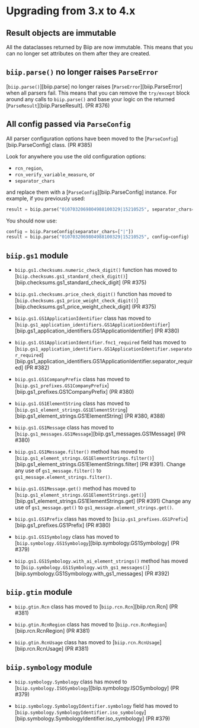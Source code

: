 # Upgrading from 3.x to 4.x

## Result objects are immutable

All the dataclasses returned by Biip are now immutable. This means that you can
no longer set attributes on them after they are created.

## `biip.parse()` no longer raises `ParseError`

[`biip.parse()`][biip.parse] no longer raises [`ParseError`][biip.ParseError]
when all parsers fail. This means that you can remove the `try/except` block
around any calls to `biip.parse()` and base your logic on the returned
[`ParseResult`][biip.ParseResult]. (PR #376)

## All config passed via `ParseConfig`

All parser configuration options have been moved to the
[`ParseConfig`][biip.ParseConfig] class. (PR #385)

Look for anywhere you use the old configuration options:

- `rcn_region`,
- `rcn_verify_variable_measure`, or
- `separator_chars`

and replace them with a [`ParseConfig`][biip.ParseConfig] instance.
For example, if you previously used:

```python
result = biip.parse("0107032069804988100329|15210525", separator_chars=["|"])
```

You should now use:

```python
config = biip.ParseConfig(separator_chars=["|"])
result = biip.parse("0107032069804988100329|15210525", config=config)
```

## `biip.gs1` module

- `biip.gs1.checksums.numeric_check_digit()` function has moved to
  [`biip.checksums.gs1_standard_check_digit()`][biip.checksums.gs1_standard_check_digit]
  (PR #375)

- `biip.gs1.checksums.price_check_digit()` function has moved to
  [`biip.checksums.gs1_price_weight_check_digit()`][biip.checksums.gs1_price_weight_check_digit]
  (PR #375)

- `biip.gs1.GS1ApplicationIdentifier` class has moved to
  [`biip.gs1_application_identifiers.GS1ApplicationIdentifier`][biip.gs1_application_identifiers.GS1ApplicationIdentifier]
  (PR #380)

- `biip.gs1.GS1ApplicationIdentifier.fnc1_required` field has moved to
  [`biip.gs1_application_identifiers.GS1ApplicationIdentifier.separator_required`][biip.gs1_application_identifiers.GS1ApplicationIdentifier.separator_required]
  (PR #382)

- `biip.gs1.GS1CompanyPrefix` class has moved to
  [`biip.gs1_prefixes.GS1CompanyPrefix`][biip.gs1_prefixes.GS1CompanyPrefix]
  (PR #380)

- `biip.gs1.GS1ElementString` class has moved to
  [`biip.gs1_element_strings.GS1ElementString`][biip.gs1_element_strings.GS1ElementString]
  (PR #380, #388)

- `biip.gs1.GS1Message` class has moved to
  [`biip.gs1_messages.GS1Message`][biip.gs1_messages.GS1Message]
  (PR #380)

- `biip.gs1.GS1Message.filter()` method has moved to
  [`biip.gs1_element_strings.GS1ElementStrings.filter()`][biip.gs1_element_strings.GS1ElementStrings.filter]
  (PR #391).
  Change any use of `gs1_message.filter()` to
  `gs1_message.element_strings.filter()`.

- `biip.gs1.GS1Message.get()` method has moved to
  [`biip.gs1_element_strings.GS1ElementStrings.get()`][biip.gs1_element_strings.GS1ElementStrings.get]
  (PR #391)
  Change any use of `gs1_message.get()` to `gs1_message.element_strings.get()`.

- `biip.gs1.GS1Prefix` class has moved to
  [`biip.gs1_prefixes.GS1Prefix`][biip.gs1_prefixes.GS1Prefix]
  (PR #380)

- `biip.gs1.GS1Symbology` class has moved to
  [`biip.symbology.GS1Symbology`][biip.symbology.GS1Symbology]
  (PR #379)

- `biip.gs1.GS1Symbology.with_ai_element_strings()` method has moved to
  [`biip.symbology.GS1Symbology.with_gs1_messages()`][biip.symbology.GS1Symbology.with_gs1_messages]
  (PR #392)

## `biip.gtin` module

- `biip.gtin.Rcn` class has moved to
  [`biip.rcn.Rcn`][biip.rcn.Rcn]
  (PR #381)

- `biip.gtin.RcnRegion` class has moved to
  [`biip.rcn.RcnRegion`][biip.rcn.RcnRegion]
  (PR #381)

- `biip.gtin.RcnUsage` class has moved to
  [`biip.rcn.RcnUsage`][biip.rcn.RcnUsage]
  (PR #381)

## `biip.symbology` module

- `biip.symbology.Symbology` class has moved to
  [`biip.symbology.ISOSymbology`][biip.symbology.ISOSymbology]
  (PR #379)

- `biip.symbology.SymbologyIdentifier.symbology` field has moved to
  [`biip.symbology.SymbologyIdentifier.iso_symbology`][biip.symbology.SymbologyIdentifier.iso_symbology]
  (PR #379)
